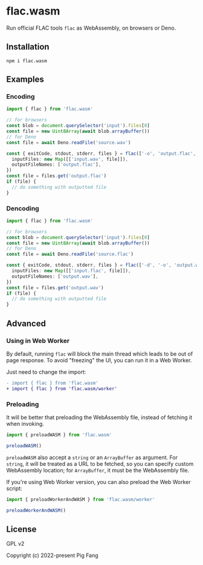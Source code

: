 # flac.wasm

Run official FLAC tools `flac` as WebAssembly, on browsers or Deno.

## Installation

```
npm i flac.wasm
```

## Examples

### Encoding

```ts
import { flac } from 'flac.wasm'

// for browsers
const blob = document.querySelector('input').files[0]
const file = new Uint8Array(await blob.arrayBuffer())
// for Deno
const file = await Deno.readFile('source.wav')

const { exitCode, stdout, stderr, files } = flac(['-o', 'output.flac', 'input.wav'], {
  inputFiles: new Map([['input.wav', file]]),
  outputFileNames: ['output.flac'],
})
const file = files.get('output.flac')
if (file) {
  // do something with outputted file
}
```

### Dencoding

```ts
import { flac } from 'flac.wasm'

// for browsers
const blob = document.querySelector('input').files[0]
const file = new Uint8Array(await blob.arrayBuffer())
// for Deno
const file = await Deno.readFile('source.flac')

const { exitCode, stdout, stderr, files } = flac(['-d', '-o', 'output.wav', 'input.flac'], {
  inputFiles: new Map([['input.flac', file]]),
  outputFileNames: ['output.wav'],
})
const file = files.get('output.wav')
if (file) {
  // do something with outputted file
}
```

## Advanced

### Using in Web Worker

By default, running `flac` will block the main thread which leads to be out of page response.
To avoid "freezing" the UI, you can run it in a Web Worker.

Just need to change the import:

```diff
- import { flac } from 'flac.wasm'
+ import { flac } from 'flac.wasm/worker'
```

### Preloading

It will be better that preloading the WebAssembly file,
instead of fetching it when invoking.

```js
import { preloadWASM } from 'flac.wasm'

preloadWASM()
```

`preloadWASM` also accept a `string` or an `ArrayBuffer` as argument.
For `string`, it will be treated as a URL to be fetched, so you can specify custom WebAssembly location;
for `ArrayBuffer`, it must be the WebAssembly file.

If you're using Web Worker version, you can also preload the Web Worker script:

```js
import { preloadWorkerAndWASM } from 'flac.wasm/worker'

preloadWorkerAndWASM()
```

## License

GPL v2

Copyright (c) 2022-present Pig Fang
